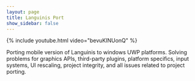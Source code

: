 ```yaml
---
layout: page
title: Languinis Port
show_sidebar: false
---
```


{% include youtube.html video="bevuKINUonQ" %}

Porting mobile version of Languinis to windows UWP platforms. Solving problems for graphics APIs, third-party plugins, platform specifics, input systems, UI rescaling, project integrity, and all issues related to project porting.